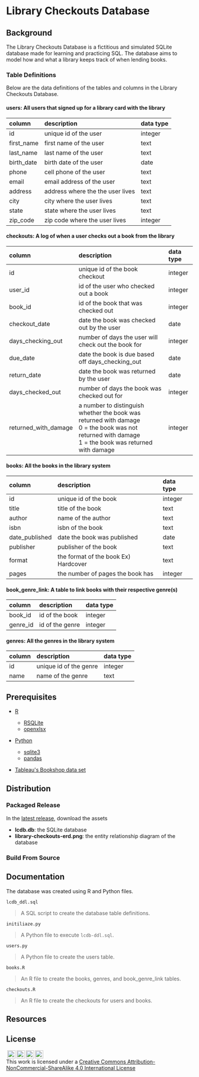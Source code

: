 # Library Checkouts Database

## Background
The Library Checkouts Database is a fictitious and simulated SQLite database made for learning and practicing SQL. 
The database aims to model how and what a library keeps track of when lending books. 

### Table Definitions

Below are the data definitions of the tables and columns in the Library Checkouts Database.

#### users: All users that signed up for a library card with the library

| column | description | data type |
| :--- | :--- | :--- |
| id  | unique id of the user | integer |
| first_name | first name of the user | text |
| last_name | last name of the user | text |
| birth_date | birth date of the user | date |
| phone | cell phone of the user | text |
| email | email address of the user | text |
| address | address where the the user lives | text |
| city | city where the user lives | text |
| state | state where the user lives | text |
| zip_code | zip code where the user lives | integer |

#### checkouts: A log of when a user checks out a book from the library

| column | description | data type |
| :--- | :--- | :--- |
| id  | unique id of the book checkout | integer |
| user_id | id of the user who checked out a book | integer |
| book_id | id of the book that was checked out | integer |
| checkout_date | date the book was checked out by the user | date |
| days\_checking\_out | number of days the user will check out the book for | integer |
| due_date | date the book is due based off days\_checking\_out | date |
| return_date | date the book was returned by the user | date |
| days\_checked\_out | number of days the book was checked out for | integer |
| returned\_with\_damage | a number to distinguish whether the book was returned with damage<br>0 = the book was not returned with damage<br>1 = the book was returned with damage | integer |

#### books: All the books in the library system

| column | description | data type |
| :--- | :--- | :--- |
| id  | unique id of the book | integer |
| title | title of the book | text |
| author | name of the author | text |
| isbn | isbn of the book | text |
| date_published | date the book was published | date |
| publisher | publisher of the book | text |
| format | the format of the book Ex) Hardcover | text |
| pages | the number of pages the book has | integer |

#### book\_genre\_link: A table to link books with their respective genre(s)

| column | description | data type |
| :--- | :--- | :--- |
| book_id | id of the book | integer |
| genre_id | id of the genre | integer |

#### genres: All the genres in the library system

| column | description | data type |
| :--- | :--- | :--- |
| id  | unique id of the genre | integer |
| name | name of the genre | text |


## Prerequisites

- [R](https://cloud.r-project.org/)
    - [RSQLite](https://rsqlite.r-dbi.org/)
    - [openxlsx](https://pandas.pydata.org/)

- [Python](https://www.python.org/downloads/)
    - [sqlite3](https://www.pyinstaller.org/)
    - [pandas](https://pandas.pydata.org/)
    
- [Tableau's Bookshop data set](https://help.tableau.com/current/pro/desktop/en-us/bookshop_data.htm)
    
## Distribution
### Packaged Release
In the [latest release](https://github.com/diversifyds/library-checkouts-db/releases/latest), download the assets

- __lcdb.db__: the SQLite database
- __library-checkouts-erd.png__: the entity relationship diagram of the database

### Build From Source

## Documentation

The database was created using R and Python files.

`lcdb_ddl.sql`
> A SQL script to create the database table definitions.

`initiliaze.py`
> A Python file to execute `lcdb-ddl.sql`.

`users.py`
> A Python file to create the users table.

`books.R`
> An R file to create the books, genres, and book\_genre\_link tables. 

`checkouts.R`
> An R file to create the checkouts for users and books.


## Resources


## License
<img style="height:22px!important;margin-left:3px;vertical-align:text-bottom;" src="https://mirrors.creativecommons.org/presskit/icons/cc.svg?ref=chooser-v1"><img style="height:22px!important;margin-left:3px;vertical-align:text-bottom;" src="https://mirrors.creativecommons.org/presskit/icons/by.svg?ref=chooser-v1"><img style="height:22px!important;margin-left:3px;vertical-align:text-bottom;" src="https://mirrors.creativecommons.org/presskit/icons/nc.svg?ref=chooser-v1"><img style="height:22px!important;margin-left:3px;vertical-align:text-bottom;" src="https://mirrors.creativecommons.org/presskit/icons/sa.svg?ref=chooser-v1"><br>
This work is licensed under a <a rel="license" href="http://creativecommons.org/licenses/by-nc-sa/4.0/">Creative Commons Attribution-NonCommercial-ShareAlike 4.0 International License</a> 
